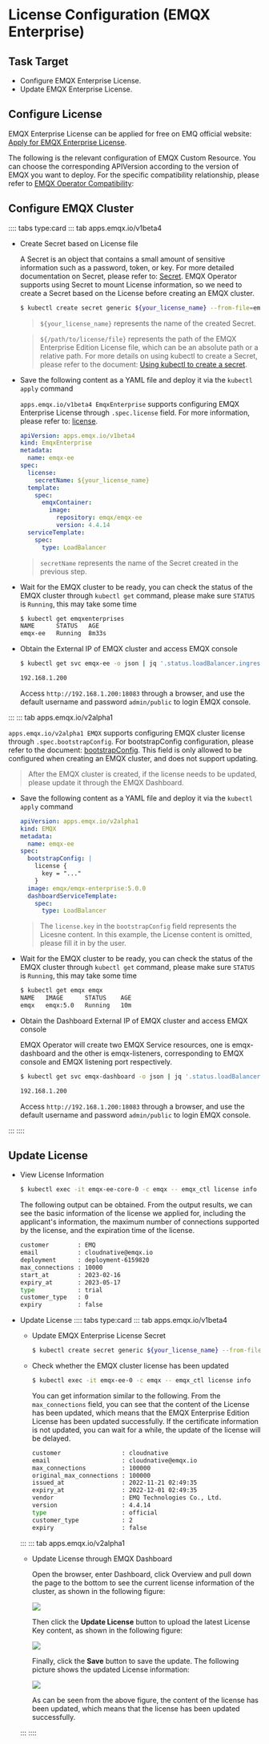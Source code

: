 # License Configuration (EMQX Enterprise)

## Task Target

- Configure EMQX Enterprise License.
- Update EMQX Enterprise License.

## Configure License

EMQX Enterprise License can be applied for free on EMQ official website: [Apply for EMQX Enterprise License](https://www.emqx.com/en/apply-licenses/emqx).

The following is the relevant configuration of EMQX Custom Resource. You can choose the corresponding APIVersion according to the version of EMQX you want to deploy. For the specific compatibility relationship, please refer to [EMQX Operator Compatibility](../README.md):

## Configure EMQX Cluster

:::: tabs type:card
::: tab apps.emqx.io/v1beta4

+ Create Secret based on License file

  A Secret is an object that contains a small amount of sensitive information such as a password, token, or key. For more detailed documentation on Secret, please refer to: [Secret](https://kubernetes.io/docs/concepts/configuration/secret/). EMQX Operator supports using Secret to mount License information, so we need to create a Secret based on the License before creating an EMQX cluster.

  ```bash
  $ kubectl create secret generic ${your_license_name} --from-file=emqx.lic=${/path/to/license/file}
  ```

  > `${your_license_name}` represents the name of the created Secret.

  > `${/path/to/license/file}` represents the path of the EMQX Enterprise Edition License file, which can be an absolute path or a relative path. For more details on using kubectl to create a Secret, please refer to the document: [Using kubectl to create a secret](https://kubernetes.io/docs/tasks/configmap-secret/managing-secret-using-kubectl/).

+ Save the following content as a YAML file and deploy it via the `kubectl apply` command

  `apps.emqx.io/v1beta4 EmqxEnterprise` supports configuring EMQX Enterprise License through `.spec.license` field. For more information, please refer to: [license](../reference/v1beta4-reference.md#emqxlicense).

  ```yaml
  apiVersion: apps.emqx.io/v1beta4
  kind: EmqxEnterprise
  metadata:
    name: emqx-ee
  spec:
    license:
      secretName: ${your_license_name}
    template:
      spec:
        emqxContainer:
          image:
            repository: emqx/emqx-ee
            version: 4.4.14
    serviceTemplate:
      spec:
        type: LoadBalancer
  ```

  > `secretName` represents the name of the Secret created in the previous step.

+ Wait for the EMQX cluster to be ready, you can check the status of the EMQX cluster through `kubectl get` command, please make sure `STATUS` is `Running`, this may take some time

  ```bash
  $ kubectl get emqxenterprises
  NAME      STATUS   AGE
  emqx-ee   Running  8m33s
  ```

+ Obtain the External IP of EMQX cluster and access EMQX console

  ```bash
  $ kubectl get svc emqx-ee -o json | jq '.status.loadBalancer.ingress[0].ip'

  192.168.1.200
  ```
  Access `http://192.168.1.200:18083` through a browser, and use the default username and password `admin/public` to login EMQX console.

:::
::: tab apps.emqx.io/v2alpha1

  `apps.emqx.io/v2alpha1 EMQX` supports configuring EMQX cluster license through `.spec.bootstrapConfig`. For bootstrapConfig configuration, please refer to the document: [bootstrapConfig](https://www.emqx.io/docs/en/v5.0/admin/cfg.html). This field is only allowed to be configured when creating an EMQX cluster, and does not support updating.

  > After the EMQX cluster is created, if the license needs to be updated, please update it through the EMQX Dashboard.

+ Save the following content as a YAML file and deploy it via the `kubectl apply` command

  ```yaml
  apiVersion: apps.emqx.io/v2alpha1
  kind: EMQX
  metadata:
    name: emqx-ee
  spec:
    bootstrapConfig: |
      license {
        key = "..."
      }
    image: emqx/emqx-enterprise:5.0.0
    dashboardServiceTemplate:
      spec:
        type: LoadBalancer
  ```

  > The `license.key` in the `bootstrapConfig` field represents the Licesne content. In this example, the License content is omitted, please fill it in by the user.

+ Wait for the EMQX cluster to be ready, you can check the status of the EMQX cluster through `kubectl get` command, please make sure `STATUS` is `Running`, this may take some time

  ```bash
  $ kubectl get emqx emqx
  NAME   IMAGE      STATUS    AGE
  emqx   emqx:5.0   Running   10m
  ```

+ Obtain the Dashboard External IP of EMQX cluster and access EMQX console

  EMQX Operator will create two EMQX Service resources, one is emqx-dashboard and the other is emqx-listeners, corresponding to EMQX console and EMQX listening port respectively.

  ```bash
  $ kubectl get svc emqx-dashboard -o json | jq '.status.loadBalancer.ingress[0].ip'

  192.168.1.200
  ```

  Access `http://192.168.1.200:18083` through a browser, and use the default username and password `admin/public` to login EMQX console.

:::
::::

## Update License

+ View License Information

  ```bash
  $ kubectl exec -it emqx-ee-core-0 -c emqx -- emqx_ctl license info
  ```

  The following output can be obtained. From the output results, we can see the basic information of the license we applied for, including the applicant's information, the maximum number of connections supported by the license, and the expiration time of the license.

  ```bash
  customer        : EMQ
  email           : cloudnative@emqx.io
  deployment      : deployment-6159820
  max_connections : 10000
  start_at        : 2023-02-16
  expiry_at       : 2023-05-17
  type            : trial
  customer_type   : 0
  expiry          : false
  ```

+ Update License
  :::: tabs type:card
  ::: tab apps.emqx.io/v1beta4

  + Update EMQX Enterprise License Secret

    ```bash
    $ kubectl create secret generic ${your_license_name} --from-file=emqx.lic=${/path/to/license/file} --dry-run -o yaml | kubectl apply -f -
    ```

  + Check whether the EMQX cluster license has been updated

    ```bash
    $ kubectl exec -it emqx-ee-0 -c emqx -- emqx_ctl license info
    ```

    You can get information similar to the following. From the `max_connections` field, you can see that the content of the License has been updated, which means that the EMQX Enterprise Edition License has been updated successfully. If the certificate information is not updated, you can wait for a while, the update of the license will be delayed.

    ```bash
    customer                 : cloudnative
    email                    : cloudnative@emqx.io
    max_connections          : 100000
    original_max_connections : 100000
    issued_at                : 2022-11-21 02:49:35
    expiry_at                : 2022-12-01 02:49:35
    vendor                   : EMQ Technologies Co., Ltd.
    version                  : 4.4.14
    type                     : official
    customer_type            : 2
    expiry                   : false
    ```
  :::
  ::: tab apps.emqx.io/v2alpha1

  + Update License through EMQX Dashboard

    Open the browser, enter Dashboard, click Overview and pull down the page to the bottom to see the current license information of the cluster, as shown in the following figure:

    ![](./assets/configure-emqx-license/emqx-dashboard-license.png)

    Then click the **Update License** button to upload the latest License Key content, as shown in the following figure:

    ![](./assets/configure-emqx-license/emqx-license-upload.png)

    Finally, click the **Save** button to save the update. The following picture shows the updated License information:

    ![](./assets/configure-emqx-license/emqx-license-update.png)

    As can be seen from the above figure, the content of the license has been updated, which means that the license has been updated successfully.

  :::
  ::::
